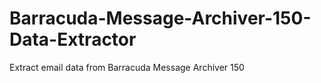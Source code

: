 # Barracuda-Message-Archiver-150-Data-Extractor
Extract email data from Barracuda Message Archiver 150
